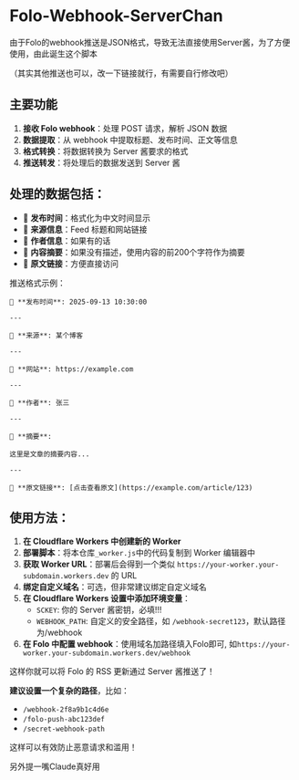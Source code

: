 # Folo-Webhook-ServerChan
由于Folo的webhook推送是JSON格式，导致无法直接使用Server酱，为了方便使用，由此诞生这个脚本

（其实其他推送也可以，改一下链接就行，有需要自行修改吧）


## 主要功能
1. **接收 Folo webhook**：处理 POST 请求，解析 JSON 数据
2. **数据提取**：从 webhook 中提取标题、发布时间、正文等信息
3. **格式转换**：将数据转换为 Server 酱要求的格式
4. **推送转发**：将处理后的数据发送到 Server 酱

## 处理的数据包括：
- 📅 **发布时间**：格式化为中文时间显示
- 📰 **来源信息**：Feed 标题和网站链接
- 👤 **作者信息**：如果有的话
- 📝 **内容摘要**：如果没有描述，使用内容的前200个字符作为摘要
- 📖 **原文链接**：方便直接访问

推送格式示例：
```
📅 **发布时间**: 2025-09-13 10:30:00

---

📰 **来源**: 某个博客

---

🔗 **网站**: https://example.com

---

👤 **作者**: 张三

---

📝 **摘要**:

这里是文章的摘要内容...

---

📖 **原文链接**: [点击查看原文](https://example.com/article/123)
```
## 使用方法：

1. **在 Cloudflare Workers 中创建新的 Worker**
2. **部署脚本**：将本仓库`_worker.js`中的代码复制到 Worker 编辑器中
3. **获取 Worker URL**：部署后会得到一个类似 `https://your-worker.your-subdomain.workers.dev` 的 URL
4. **绑定自定义域名**：可选，但非常建议绑定自定义域名
5. **在 Cloudflare Workers 设置中添加环境变量**：
   - `SCKEY`: 你的 Server 酱密钥，必填!!!
   - `WEBHOOK_PATH`: 自定义的安全路径，如 `/webhook-secret123`，默认路径为/webhook
6. **在 Folo 中配置 webhook**：使用域名加路径填入Folo即可, 如`https://your-worker.your-subdomain.workers.dev/webhook`


这样你就可以将 Folo 的 RSS 更新通过 Server 酱推送了！


**建议设置一个复杂的路径**，比如：
- `/webhook-2f8a9b1c4d6e`
- `/folo-push-abc123def`
- `/secret-webhook-path`

这样可以有效防止恶意请求和滥用！

另外提一嘴Claude真好用
